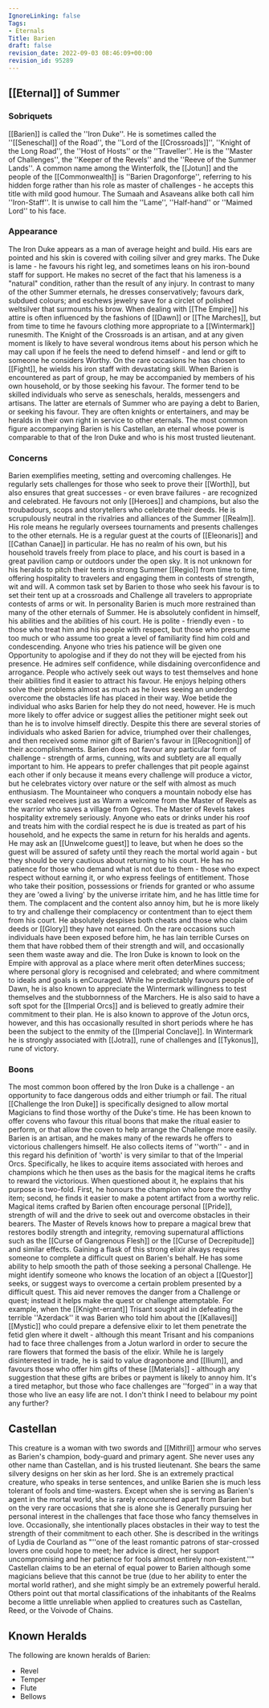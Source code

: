 ```yaml
---
IgnoreLinking: false
Tags:
- Eternals
Title: Barien
draft: false
revision_date: 2022-09-03 08:46:09+00:00
revision_id: 95289
---
```


## [[Eternal]] of Summer
### Sobriquets
[[Barien]] is called the ''Iron Duke''. 
He is sometimes called the ''[[Seneschal]] of the Road'', the ''Lord of the [[Crossroads]]'', ''Knight of the Long Road'', the ''Host of Hosts'' or the ''Traveller''. He is the ''Master of Challenges'', the ''Keeper of the Revels'' and the ''Reeve of the Summer Lands''. A common name among the Winterfolk, the [[Jotun]] and the people of the [[Commonwealth]] is ''Barien Dragonforge'', referring to his hidden forge rather than his role as master of challenges - he accepts this title with mild good humour. The Sumaah and Asaveans alike both call him ''Iron-Staff''. 
It is unwise to call him the ''Lame'', ''Half-hand'' or ''Maimed Lord'' to his face.
### Appearance
The Iron Duke appears as a man of average height and build. His ears are pointed and his skin is covered with coiling silver and grey marks. The Duke is lame - he favours his right leg, and sometimes leans on his iron-bound staff for support. He makes no secret of the fact that his lameness is a "natural" condition, rather than the result of any injury.
In contrast to many of the other Summer eternals, he dresses conservatively; favours dark, subdued colours; and eschews jewelry save for a circlet of polished weltsilver that surmounts his brow. When dealing with [[The Empire]] his attire is often influenced by the fashions of [[Dawn]] or [[The Marches]], but from time to time he favours clothing more appropriate to a [[Wintermark]] runesmith.
The Knight of the Crossroads is an artisan, and at any given moment is likely to have several wondrous items about his person which he may call upon if he feels the need to defend himself - and lend or gift to someone he considers Worthy. On the rare occasions he has chosen to [[Fight]], he wields his iron staff with devastating skill.
When Barien is encountered as part of group, he may be accompanied by members of his own household, or by those seeking his favour. The former tend to be skilled individuals who serve as seneschals, heralds, messengers and artisans. The latter are eternals of Summer who are paying a debt to Barien, or seeking his favour. They are often knights or entertainers, and may be heralds in their own right in service to other eternals.
The most common figure accompanying Barien is his Castellan, an eternal whose power is comparable to that of the Iron Duke and who is his most trusted lieutenant.
### Concerns
Barien exemplifies meeting, setting and overcoming challenges. He regularly sets challenges for those who seek to prove their [[Worth]], but also ensures that great successes - or even brave failures - are recognized and celebrated. He favours not only [[Heroes]] and champions, but also the troubadours, scops and storytellers who celebrate their deeds.
He is scrupulously neutral in the rivalries and alliances of the Summer [[Realm]]. His role means he regularly oversees tournaments and presents challenges to the other eternals. He is a regular guest at the courts of [[Eleonaris]] and [[Cathan Canae]] in particular. He has no realm of his own, but his household travels freely from place to place, and his court is based in a great pavilion camp or outdoors under the open sky. It is not unknown for his heralds to pitch their tents in strong Summer [[Regio]] from time to time, offering hospitality to travelers and engaging them in contests of strength, wit and will. A common task set by Barien to those who seek his favour is to set their tent up at a crossroads and Challenge all travelers to appropriate contests of arms or wit.
In personality Barien is much more restrained than many of the other eternals of Summer. He is absolutely confident in himself, his abilities and the abilities of his court. He is polite - friendly even - to those who treat him and his people with respect, but those who presume too much or who assume too great a level of familiarity find him cold and condescending. Anyone who tries his patience will be given one Opportunity to apologise and if they do not they will be ejected from his presence. 
He admires self confidence, while disdaining overconfidence and arrogance. People who actively seek out ways to test themselves and hone their abilities find it easier to attract his favour. He enjoys helping others solve their problems almost as much as he loves seeing an underdog overcome the obstacles life has placed in their way. Woe betide the individual who asks Barien for help they do not need, however. He is much more likely to offer advice or suggest allies the petitioner might seek out than he is to involve himself directly. Despite this there are several stories of individuals who asked Barien for advice, triumphed over their challenges, and then received some minor gift of Barien's favour in [[Recognition]] of their accomplishments.
Barien does not favour any particular form of challenge - strength of arms, cunning, wits and subtlety are all equally important to him. He appears to prefer challenges that pit people against each other if only because it means every challenge will produce a victor, but he celebrates victory over nature or the self with almost as much enthusiasm. The Mountaineer who conquers a mountain nobody else has ever scaled receives just as Warm a welcome from the Master of Revels as the warrior who saves a village from Ogres.
The Master of Revels takes hospitality extremely seriously. Anyone who eats or drinks under his roof and treats him with the cordial respect he is due is treated as part of his household, and he expects the same in return for his heralds and agents. He may ask an [[Unwelcome guest]] to leave, but when he does so the guest will be assured of safety until they reach the mortal world again - but they should be very cautious about returning to his court.
He has no patience for those who demand what is not due to them - those who expect respect without earning it, or who express feelings of entitlement. Those who take their position, possessions or friends for granted or who assume they are 'owed a living' by the universe irritate him, and he has little time for them. The complacent and the content also annoy him, but he is more likely to try and challenge their complacency or contentment than to eject them from his court.
He absolutely despises both cheats and those who claim deeds or [[Glory]] they have not earned. On the rare occasions such individuals have been exposed before him, he has lain terrible Curses on them that have robbed them of their strength and will, and occasionally seen them waste away and die.
The Iron Duke is known to look on the Empire with approval as a place where merit often deterMines success; where personal glory is recognised and celebrated; and where commitment to ideals and goals is enCouraged. While he predictably favours people of Dawn, he is also known to appreciate the Wintermark willingness to test themselves and the stubbornness of the Marchers. He is also said to have a soft spot for the [[Imperial Orcs]] and is believed to greatly admire their commitment to their plan.
He is also known to approve of the Jotun orcs, however, and this has occasionally resulted in short periods where he has been the subject to the enmity of the [[Imperial Conclave]]. 
In Wintermark he is strongly associated with [[Jotra]], rune of challenges and [[Tykonus]], rune of victory.
### Boons
The most common boon offered by the Iron Duke is a challenge - an opportunity to face dangerous odds and either triumph or fail. The ritual [[Challenge the Iron Duke]] is specifically designed to allow mortal Magicians to find those worthy of the Duke's time. He has been known to offer covens who favour this ritual boons that make the ritual easier to perform, or that allow the coven to help arrange the Challenge more easily.
Barien is an artisan, and he makes many of the rewards he offers to victorious challengers himself. He also collects items of ''worth'' - and in this regard his definition of 'worth' is very similar to that of the Imperial Orcs. Specifically, he likes to acquire items associated with heroes and champions which he then uses as the basis for the magical items he crafts to reward the victorious. When questioned about it, he explains that his purpose is two-fold. First, he honours the champion who bore the worthy item; second, he finds it easier to make a potent artifact from a worthy relic. Magical items crafted by Barien often encourage personal [[Pride]], strength of will and the drive to seek out and overcome obstacles in their bearers.
The Master of Revels knows how to prepare a magical brew that restores bodily strength and integrity, removing supernatural afflictions such as the [[Curse of Gangrenous Flesh]] or the [[Curse of Decrepitude]] and similar effects. Gaining a flask of this strong elixir always requires someone to complete a difficult quest on Barien's behalf.
He has some ability to help smooth the path of those seeking a personal Challenge. He might identify someone who knows the location of an object a [[Questor]] seeks, or suggest ways to overcome a certain problem presented by a difficult quest. This aid never removes the danger from a Challenge or quest; instead it helps make the quest or challenge attemptable. For example, when the [[Knight-errant]] Trisant sought aid in defeating the terrible ''Azerdack'' it was Barien who told him about the [[Kallavesi]] [[Mystic]] who could prepare a defensive elixir to let them penetrate the fetid glen where it dwelt - although this meant Trisant and his companions had to face three challenges from a Jotun warlord in order to secure the rare flowers that formed the basis of the elixir.
While he is largely disinterested in trade, he is said to value dragonbone and [[Ilium]], and favours those who offer him gifts of these [[Materials]] - although any suggestion that these gifts are bribes or payment is likely to annoy him.
It's a tired metaphor, but those who face challenges are ''forged'' in a way that those who live an easy life are not. I don't think I need to belabour my point any further?
## Castellan
This creature is a woman with two swords and [[Mithril]] armour who serves as Barien's champion, body-guard and primary agent. She never uses any other name than Castellan, and is his trusted lieutenant. She bears the same silvery designs on her skin as her lord. She is an extremely practical creature, who speaks in terse sentences, and unlike Barien she is much less tolerant of fools and time-wasters.
Except when she is serving as Barien's agent in the mortal world, she is rarely encountered apart from Barien but on the very rare occasions that she is alone she is Generally pursuing her personal interest in the challenges that face those who fancy themselves in love. Occasionally, she intentionally places obstacles in their way to test the strength of their commitment to each other.
She is described in the writings of Lydia de Courland as "''one of the least romantic patrons of star-crossed lovers one could hope to meet; her advice is direct, her support uncompromising and her patience for fools almost entirely non-existent.''" 
Castellan claims to be an eternal of equal power to Barien although some magicians believe that this cannot be true (due to her ability to enter the mortal world rather), and she might simply be an extremely powerful herald. Others point out that mortal classifications of the inhabitants of the Realms become a little unreliable when applied to creatures such as Castellan, Reed, or the Voivode of Chains.
## Known Heralds
The following are known heralds of Barien:
* Revel
* Temper
* Flute
* Bellows